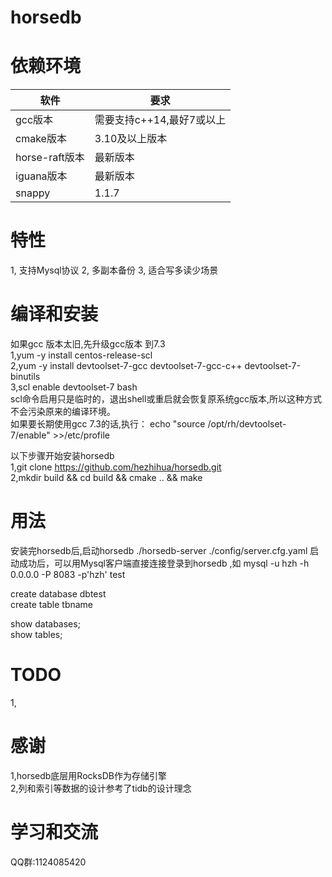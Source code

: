 # horsedb


# 依赖环境
| 软件	 | 要求 |
| ----- | ----- |
| gcc版本 | 需要支持c++14,最好7或以上 |
| cmake版本 | 3.10及以上版本 |
| horse-raft版本 |  最新版本 |
| iguana版本 | 最新版本 |
| snappy | 1.1.7 |
# 特性
1, 支持Mysql协议
2, 多副本备份 
3, 适合写多读少场景


# 编译和安装  
如果gcc 版本太旧,先升级gcc版本 到7.3    
1,yum -y install centos-release-scl     
2,yum -y install devtoolset-7-gcc devtoolset-7-gcc-c++ devtoolset-7-binutils   
3,scl enable devtoolset-7 bash  
scl命令启用只是临时的，退出shell或重启就会恢复原系统gcc版本,所以这种方式不会污染原来的编译环境。  
如果要长期使用gcc 7.3的话,执行：
echo "source /opt/rh/devtoolset-7/enable" >>/etc/profile   

以下步骤开始安装horsedb  
1,git clone https://github.com/hezhihua/horsedb.git  
2,mkdir build && cd build && cmake ..  && make 

# 用法
安装完horsedb后,启动horsedb
./horsedb-server ./config/server.cfg.yaml 
启动成功后，可以用Mysql客户端直接连接登录到horsedb ,如
mysql  -u hzh -h 0.0.0.0  -P 8083 -p'hzh' test 

create database dbtest  
create table tbname  

show databases;  
show tables;  

# TODO   
1,


# 感谢
1,horsedb底层用RocksDB作为存储引擎  
2,列和索引等数据的设计参考了tidb的设计理念  

# 学习和交流
QQ群:1124085420  
